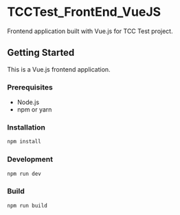 # TCCTest_FrontEnd_VueJS

Frontend application built with Vue.js for TCC Test project.

## Getting Started

This is a Vue.js frontend application.

### Prerequisites

- Node.js
- npm or yarn

### Installation

```bash
npm install
```

### Development

```bash
npm run dev
```

### Build

```bash
npm run build
```